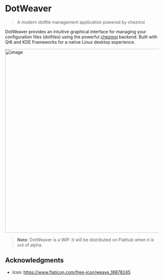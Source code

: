 # DotWeaver


> A modern dotfile management application powered by chezmoi


DotWeaver provides an intuitive graphical interface for managing your configuration files (dotfiles) using the powerful [chezmoi](https://chezmoi.io) backend. Built with Qt6 and KDE Frameworks for a native Linux desktop experience.

<img height="600" alt="image" src="https://github.com/user-attachments/assets/4d15dde3-13e2-4689-b4de-19b2bbbe126e" />

> **Note**: DotWeaver is a WIP. It will be distributed on Flathub when it is out of alpha.


## Acknowledgments
- Icon: https://www.flaticon.com/free-icon/weave_18878245

